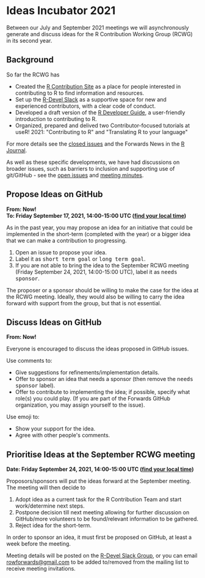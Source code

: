 # Ideas Incubator 2021

Between our July and September 2021 meetings we will asynchronously generate and discuss ideas for the R Contribution Working Group (RCWG) in its second year.

## Background

So far the RCWG has

 - Created the [R Contribution Site](https://forwards.github.io/rcontribution/) as a place for people interested in contributing to R to find information and resources.
 - Set up the [R-Devel Slack](https://forwards.github.io/rcontribution/slack) as a supportive space for new and experienced contributors, with a clear code of conduct.
 - Developed a draft version of the [R Developer Guide](https://forwards.github.io/rdevguide), a user-friendly introduction to contributing to R.
 - Organized, prepared and delived two Contributor-focused tutorials at useR! 2021: "Contributing to R" and "Translating R to your language"

For more details see the [closed issues](https://github.com/forwards/rcontribution/issues?q=is%3Aissue+is%3Aclosed) and the Forwards News in the [R Journal](https://journal.r-project.org/).

As well as these specific developments, we have had discussions on broader issues, such as barriers to inclusion and supporting use of git/GitHub - see the [open issues](https://github.com/forwards/rcontribution/issues?q=is%3Aissue+is%3Aopen) 
and [meeting minutes](https://github.com/forwards/rcontribution/tree/master/team_minutes).

## Propose Ideas on GitHub 

**From: Now!**  
**To: Friday September 17, 2021, 14:00-15:00 UTC ([find your local time](https://arewemeetingyet.com/UTC/2021-09-17/14:00/R%20Contribution%20Working%20Group))**

As in the past year, you may propose an idea for an initiative that could be implemented in the short-term (completed with the year) or a bigger idea that we can make a contribution to progressing.

1. Open an issue to propose your idea.
2. Label it as <kbd>short term goal</kbd> or <kbd>long term goal</kbd>.
3. If you are not able to bring the idea to the September RCWG meeting (Friday September 24, 2021, 14:00-15:00 UTC), label it as <kbd>needs sponsor</kbd>.

The proposer or a sponsor should be willing to make the case for the idea at the RCWG meeting. Ideally, they would also be willing to carry the idea forward with support from the group, but that is not essential.

## Discuss Ideas on GitHub

**From: Now!**  

Everyone is encouraged to discuss the ideas proposed in GitHub issues. 

Use comments to:
 - Give suggestions for refinements/implementation details.
 - Offer to sponsor an idea that needs a sponsor (then remove the <kbd>needs sponsor</kbd> label).
 - Offer to contribute to implementing the idea; if possible, specify what role(s) you could play. (If you are part of the Forwards GitHub organization, you may assign yourself to the issue). 

Use emoji to:
 - Show your support for the idea.
 - Agree with other people's comments.

## Prioritise Ideas at the September RCWG meeting

**Date: Friday September 24, 2021, 14:00-15:00 UTC  ([find your local time](https://arewemeetingyet.com/UTC/2021-09-24/14:00/R%20Contribution%20Working%20Group))**

Proposors/sponsors will put the ideas forward at the September meeting. The meeting will then decide to 

1. Adopt idea as a current task for the R Contribution Team and start work/determine next steps.
2. Postpone decision till next meeting allowing for further discussion on GitHub/more volunteers to be found/relevant information to be gathered.
3. Reject idea for the short-term.

In order to sponsor an idea, it must first be proposed on GitHub, at least a week before the meeting.

Meeting details will be posted on the [R-Devel Slack Group](https://forwards.github.io/rcontribution/slack), or you can email rowforwards@gmail.com to be added to/removed from the mailing list to receive meeting invitations.
